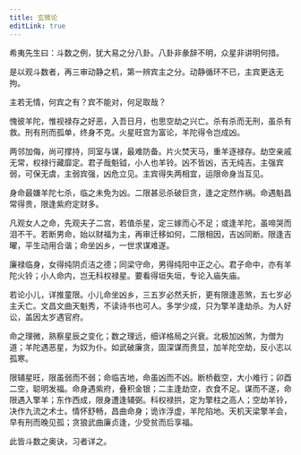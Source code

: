 ```yaml
---
title: 玄微论
editLink: true
---
```


希夷先生曰：斗数之例，犹大易之分八卦。八卦非彖辞不明，众星非讲明何措。

是以观斗数者，再三审动静之机，第一辨宾主之分。动静循环不已，主宾更迭无拘。

主若无情，何宾之有？宾不能对，何足取哉？

愧彼羊陀，惟视禄存之好恶，入吾日月，也思空劫之兴亡。杀有杀而无刑，虽杀有救。刑有刑而孤单，终身不克。火星旺宫为富论，羊陀得令岂成凶。

两邻加侮，尚可撑持，同室与谋，最难防备。片火焚天马，重羊逐禄存。劫空亲戚无常，权禄行藏靡定。君子哉魁钺，小人也羊铃。凶不皆凶，吉无纯吉。主强宾弱，可保无虞，主弱宾强，凶危立见。主宾得失两相宜，运限命身当互见。

身命最嫌羊陀七杀，临之未免为凶。二限甚忌杀破巨贪，逢之定然作祸。命遇魁昌常得贵，限逢紫府定财多。

凡观女人之命，先观夫子二宫，若值杀星，定三嫁而心不足；或逢羊陀，虽啼哭而泪不干。若断男命，始以财福为主，再审迁移如何，二限相因，吉凶同断。限逢吉曜，平生动用合谐；命坐凶乡，一世求谋难遂。

廉禄临身，女得纯阴贞洁之德；同梁守命，男得纯阳中正之心。君子命中，亦有羊陀火铃；小人命内，岂无科权禄星。要看得垣失垣，专论入庙失庙。

若论小儿，详推童限。小儿命坐凶乡，三五岁必然夭折，更有限逢恶煞，五七岁必主夭亡。文昌文曲天魁秀，不读诗书也可人。多学少成，只为擎羊逢劫杀。为人好讼，盖因太岁遇官府。

命之理微，熟察星辰之变化；数之理远，细详格局之兴衰。北极加凶煞，为僧为道；羊陀遇恶星，为奴为仆。如武破廉贪，固深谋而贵显，加羊陀空劫，反小志以孤寒。

限辅星旺，限虽弱而不弱；命临吉地，命虽凶而不凶。断桥截空，大小难行；卯酉二空，聪明发福。命身遇紫府，叠积金银；二主逢劫空，衣食不足。谋而不遂，命限遇入擎羊；东作西成，限身遭逢辅弼。科权禄拱，定为擎柱之高人；空劫羊铃，决作九流之术士。情怀舒畅，昌曲命身；诡诈浮虚，羊陀陷地。天机天梁擎羊会，早有刑而晚见孤；贪狼武曲廉贞逢，少受贫而后享福。

此皆斗数之奥诀，习者详之。
